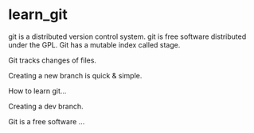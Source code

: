 # learn_git
git is a distributed version control system.
git is free software distributed under the GPL.
Git has a mutable index called stage.

Git tracks changes of files.

Creating a new branch is quick & simple.

How to learn git...

Creating a dev branch.

Git is a free software ...